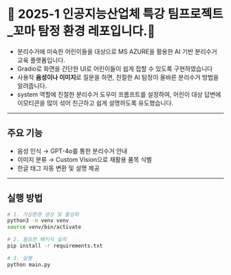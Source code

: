 # 🌱 2025-1 인공지능산업체 특강 팀프로젝트_꼬마 탐정 환경 레포입니다.🌱

- 분리수거에 미숙한 어린이들을 대상으로 MS AZURE을 활용한 AI 기반 분리수거 교육 플랫폼입니다.  
- Gradio로 화면을 간단한 UI로 어린이들이 쉽게 접할 수 있도록 구현하였습니다
- 사용작 **음성이나 이미지**로 질문을 하면,  친절한 AI 탐정이 올바른 분리수거 방법을 알려줍니다.
- system 역할에 친절한 분리수거 도우미 프롬프트를 설정하여, 어린이 대상 답변에 이모티콘을 많이 섞어 친근하고 쉽게 설명하도록 유도했습니다.

---

## 주요 기능
- 음성 인식 → GPT-4o를 통한 분리수거 안내
- 이미지 분류 → Custom Vision으로 재활용 품목 식별
- 한글 태그 자동 변환 및 설명 제공

---

## 실행 방법

```bash
# 1. 가상환경 생성 및 활성화
python3 -m venv venv
source venv/bin/activate

# 2. 필요한 패키지 설치
pip install -r requirements.txt

# 3. 실행
python main.py
